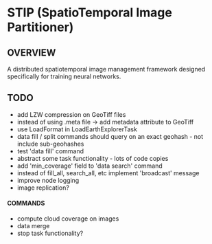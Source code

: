 # STIP (SpatioTemporal Image Partitioner)
## OVERVIEW
A distributed spatiotemporal image management framework designed specifically for training neural networks.

## TODO
- add LZW compression on GeoTiff files
- instead of using .meta file -> add metadata attribute to GeoTiff
- use LoadFormat in LoadEarthExplorerTask
- data fill / split commands should query on an exact geohash - not include sub-geohashes
- test 'data fill' command
- abstract some task functionality - lots of code copies
- add 'min_coverage' field to 'data search' command
- instead of fill_all, search_all, etc implement 'broadcast' message
- improve node logging
- image replication?
#### COMMANDS 
- compute cloud coverage on images
- data merge
- stop task functionality?
